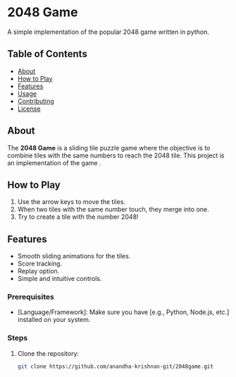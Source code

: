 # 2048 Game

A simple implementation of the popular 2048 game written in python.

## Table of Contents

- [About](#about)
- [How to Play](#how-to-play)
- [Features](#features)
- [Usage](#usage)
- [Contributing](#contributing)
- [License](#license)

## About

The **2048 Game** is a sliding tile puzzle game where the objective is to combine tiles with the same numbers to reach the 2048 tile. This project is an implementation of the game .

## How to Play

1. Use the arrow keys to move the tiles.
2. When two tiles with the same number touch, they merge into one.
3. Try to create a tile with the number 2048!

## Features

- Smooth sliding animations for the tiles.
- Score tracking.
- Replay option.
- Simple and intuitive controls.

### Prerequisites

- [Language/Framework]: Make sure you have [e.g., Python, Node.js, etc.] installed on your system.

### Steps

1. Clone the repository:

   ```bash
   git clone https://github.com/anandha-krishnan-git/2048game.git
